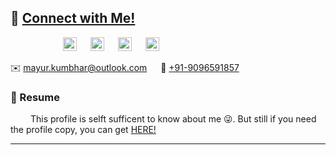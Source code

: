 ## 📇 [Connect with Me!](#contact)
&emsp;&emsp;&emsp;&emsp;&emsp;&emsp;<a href="https://www.linkedin.com/in/mayurkumbhar/"><img align="auto" alt="Mayur's LinkdeIN" width="22px" src="https://cdn.jsdelivr.net/npm/simple-icons@v3/icons/linkedin.svg"></a> &emsp;
<a href="https://www.github.com/themayurkumbhar/"><img align="auto" alt="Mayur's Github" width="22px" src="https://cdn.jsdelivr.net/npm/simple-icons@v3/icons/github.svg"></a> &emsp;
<a href="https://twitter.com/themayurkumbhar"><img align="auto" alt="Mayur's' Twitter" width="22px" src="https://cdn.jsdelivr.net/npm/simple-icons@v3/icons/twitter.svg"></a> &emsp;
<a href="https://www.instagram.com/themayurkumbhar/"><img align="auto" alt="Mayur's Instagram" width="22px" src="https://cdn.jsdelivr.net/npm/simple-icons@v3/icons/instagram.svg"></a>


✉️ [mayur.kumbhar@outlook.com](mailto:mayur.kumbhar@outlook.com) &emsp; 📱 [+91-9096591857](tel:+919096591857)

### 📄 Resume

&emsp;&emsp; This profile is selft sufficent to know about me 😜. But still if you need the profile copy, you can get [HERE!](https://drive.google.com/file/d/1GhZrgROrWVyiZyP7zFvkwD7QfVbgvApC/view?usp=sharing)

---